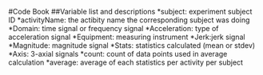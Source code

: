 #Code Book
##Variable list and descriptions
*subject: experiment subject ID
*activityName: the actibity name the corresponding subject was doing
*Domain: time signal or frequency signal
*Acceleration: type of acceleration signal
*Equipment: measuring instrument
*Jerk:jerk signal
*Magnitude: magnitude signal
*Stats: statistics calculated (mean or stdev)
*Axis: 3-axial signals
*count: count of data points used in average calculation
*average: average of each statistics per activity per subject
